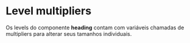 # Level multipliers

Os levels do componente **heading** contam com variáveis chamadas de multipliers para alterar seus tamanhos individuais.